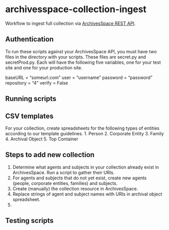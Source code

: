# archivesspace-collection-ingest
 Workflow to ingest full collection via [ArchivesSpace REST API](https://archivesspace.github.io/archivesspace/api/#archivesspace-rest-api).


## Authentication

To run these scripts against your ArchivesSpace API, you must have two files in the directory with your scripts. These files are secret.py and secretProd.py. Each will have the following five variables, one for your test site and one for your production site.

baseURL = “someurl.com”
user = “username”
password = “password”
repository = “4”
verify = False

## Running scripts

## CSV templates
For your collection, create spreadsheets for the following types of entities according to our template guidelines.
    1. Person
    2. Corporate Entity
    3. Family
    4. Archival Object
    5. Top Container

## Steps to add new collection

1. Determine what agents and subjects in your collection already exist in ArchivesSpace. Run a script to gather their URIs.
2. For agents and subjects that do not yet exist, create new agents (people, corporate entities, families) and subjects.
3. Create (manually) the collection resource in ArchivesSpace.
4. Replace strings of agent and subject names with URIs in archival object spreadsheet.
5. 

## Testing scripts